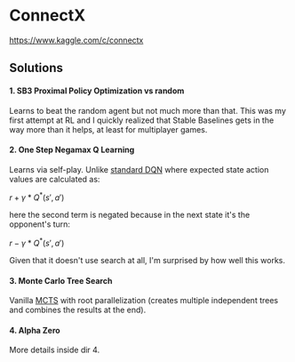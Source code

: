 # ConnectX

https://www.kaggle.com/c/connectx

## Solutions 

#### 1. SB3 Proximal Policy Optimization vs random

Learns to beat the random agent but not much more than that. This was my first attempt at RL and I quickly
realized that Stable Baselines gets in the way more than it helps, at least for multiplayer games.

#### 2. One Step Negamax Q Learning

Learns via self-play. Unlike [standard DQN](https://pytorch.org/tutorials/intermediate/reinforcement_q_learning.html) where expected state action values are calculated as:

$r + \gamma * Q^*(s', a')$

here the second term is negated because in the next state it's the opponent's turn:

$r - \gamma * Q^*(s', a')$

Given that it doesn't use search at all, I'm surprised by how well this works.

#### 3. Monte Carlo Tree Search

Vanilla [MCTS](https://en.wikipedia.org/wiki/Monte_Carlo_tree_search) with root parallelization
(creates multiple independent trees and combines the results at the end).

#### 4. Alpha Zero

More details inside dir 4.
